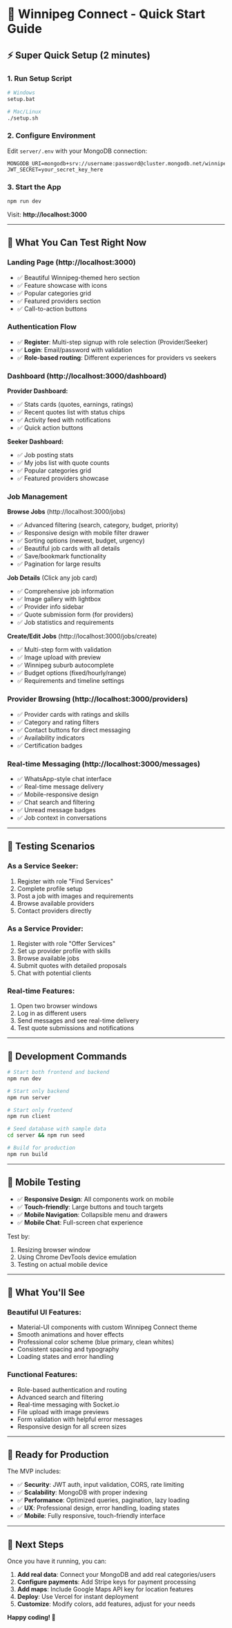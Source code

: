 # 🚀 Winnipeg Connect - Quick Start Guide

## ⚡ Super Quick Setup (2 minutes)

### 1. **Run Setup Script**
```bash
# Windows
setup.bat

# Mac/Linux
./setup.sh
```

### 2. **Configure Environment**
Edit `server/.env` with your MongoDB connection:
```env
MONGODB_URI=mongodb+srv://username:password@cluster.mongodb.net/winnipeg_connect
JWT_SECRET=your_secret_key_here
```

### 3. **Start the App**
```bash
npm run dev
```

Visit: **http://localhost:3000**

---

## 🎯 What You Can Test Right Now

### **Landing Page** (http://localhost:3000)
- ✅ Beautiful Winnipeg-themed hero section
- ✅ Feature showcase with icons
- ✅ Popular categories grid
- ✅ Featured providers section
- ✅ Call-to-action buttons

### **Authentication Flow**
- ✅ **Register**: Multi-step signup with role selection (Provider/Seeker)
- ✅ **Login**: Email/password with validation
- ✅ **Role-based routing**: Different experiences for providers vs seekers

### **Dashboard** (http://localhost:3000/dashboard)
**Provider Dashboard:**
- ✅ Stats cards (quotes, earnings, ratings)
- ✅ Recent quotes list with status chips
- ✅ Activity feed with notifications
- ✅ Quick action buttons

**Seeker Dashboard:**
- ✅ Job posting stats
- ✅ My jobs list with quote counts
- ✅ Popular categories grid
- ✅ Featured providers showcase

### **Job Management**
**Browse Jobs** (http://localhost:3000/jobs)
- ✅ Advanced filtering (search, category, budget, priority)
- ✅ Responsive design with mobile filter drawer
- ✅ Sorting options (newest, budget, urgency)
- ✅ Beautiful job cards with all details
- ✅ Save/bookmark functionality
- ✅ Pagination for large results

**Job Details** (Click any job card)
- ✅ Comprehensive job information
- ✅ Image gallery with lightbox
- ✅ Provider info sidebar
- ✅ Quote submission form (for providers)
- ✅ Job statistics and requirements

**Create/Edit Jobs** (http://localhost:3000/jobs/create)
- ✅ Multi-step form with validation
- ✅ Image upload with preview
- ✅ Winnipeg suburb autocomplete
- ✅ Budget options (fixed/hourly/range)
- ✅ Requirements and timeline settings

### **Provider Browsing** (http://localhost:3000/providers)
- ✅ Provider cards with ratings and skills
- ✅ Category and rating filters
- ✅ Contact buttons for direct messaging
- ✅ Availability indicators
- ✅ Certification badges

### **Real-time Messaging** (http://localhost:3000/messages)
- ✅ WhatsApp-style chat interface
- ✅ Real-time message delivery
- ✅ Mobile-responsive design
- ✅ Chat search and filtering
- ✅ Unread message badges
- ✅ Job context in conversations

---

## 🧪 Testing Scenarios

### **As a Service Seeker:**
1. Register with role "Find Services"
2. Complete profile setup
3. Post a job with images and requirements
4. Browse available providers
5. Contact providers directly

### **As a Service Provider:**
1. Register with role "Offer Services"
2. Set up provider profile with skills
3. Browse available jobs
4. Submit quotes with detailed proposals
5. Chat with potential clients

### **Real-time Features:**
1. Open two browser windows
2. Log in as different users
3. Send messages and see real-time delivery
4. Test quote submissions and notifications

---

## 🔧 Development Commands

```bash
# Start both frontend and backend
npm run dev

# Start only backend
npm run server

# Start only frontend
npm run client

# Seed database with sample data
cd server && npm run seed

# Build for production
npm run build
```

---

## 📱 Mobile Testing

- ✅ **Responsive Design**: All components work on mobile
- ✅ **Touch-friendly**: Large buttons and touch targets
- ✅ **Mobile Navigation**: Collapsible menu and drawers
- ✅ **Mobile Chat**: Full-screen chat experience

Test by:
1. Resizing browser window
2. Using Chrome DevTools device emulation
3. Testing on actual mobile device

---

## 🎨 What You'll See

### **Beautiful UI Features:**
- Material-UI components with custom Winnipeg Connect theme
- Smooth animations and hover effects
- Professional color scheme (blue primary, clean whites)
- Consistent spacing and typography
- Loading states and error handling

### **Functional Features:**
- Role-based authentication and routing
- Advanced search and filtering
- Real-time messaging with Socket.io
- File upload with image previews
- Form validation with helpful error messages
- Responsive design for all screen sizes

---

## 🚀 Ready for Production

The MVP includes:
- ✅ **Security**: JWT auth, input validation, CORS, rate limiting
- ✅ **Scalability**: MongoDB with proper indexing
- ✅ **Performance**: Optimized queries, pagination, lazy loading
- ✅ **UX**: Professional design, error handling, loading states
- ✅ **Mobile**: Fully responsive, touch-friendly interface

---

## 🔗 Next Steps

Once you have it running, you can:
1. **Add real data**: Connect your MongoDB and add real categories/users
2. **Configure payments**: Add Stripe keys for payment processing
3. **Add maps**: Include Google Maps API key for location features
4. **Deploy**: Use Vercel for instant deployment
5. **Customize**: Modify colors, add features, adjust for your needs

**Happy coding! 🎉**
